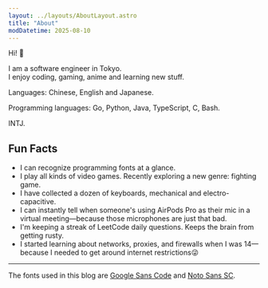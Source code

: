 ```yaml
---
layout: ../layouts/AboutLayout.astro
title: "About"
modDatetime: 2025-08-10
---
```


Hi! 👋

I am a software engineer in Tokyo.\
I enjoy coding, gaming, anime and learning new stuff.

Languages: Chinese, English and Japanese.

Programming languages: Go, Python, Java, TypeScript, C, Bash.

INTJ.

## Fun Facts

- I can recognize programming fonts at a glance.
- I play all kinds of video games. Recently exploring a new genre: fighting game.
- I have collected a dozen of keyboards, mechanical and electro-capacitive.
- I can instantly tell when someone's using AirPods Pro as their mic in a virtual meeting—because those microphones are just that bad.
- I'm keeping a streak of LeetCode daily questions. Keeps the brain from getting rusty.
- I started learning about networks, proxies, and firewalls when I was 14—because I needed to get around internet restrictions😜

---

The fonts used in this blog are [Google Sans Code](https://fonts.google.com/specimen/Google+Sans+Code) and [Noto Sans SC](https://fonts.google.com/specimen/Noto+Sans+SC).
